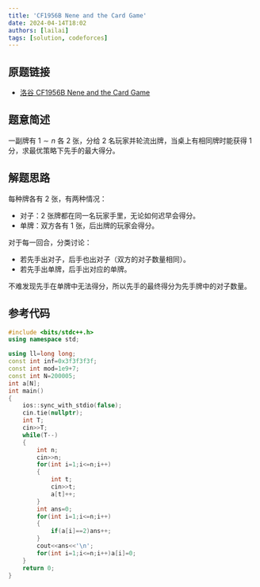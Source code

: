 ```yaml
---
title: 'CF1956B Nene and the Card Game'
date: 2024-04-14T18:02
authors: [lailai]
tags: [solution, codeforces]
---
```


## 原题链接

- [洛谷 CF1956B Nene and the Card Game](https://www.luogu.com.cn/problem/CF1956B)

<!-- truncate -->

## 题意简述

一副牌有 $1\sim n$ 各 $2$ 张，分给 $2$ 名玩家并轮流出牌，当桌上有相同牌时能获得 $1$ 分，求最优策略下先手的最大得分。

## 解题思路

每种牌各有 $2$ 张，有两种情况：

- 对子：$2$ 张牌都在同一名玩家手里，无论如何迟早会得分。
- 单牌：双方各有 $1$ 张，后出牌的玩家会得分。

对于每一回合，分类讨论：

- 若先手出对子，后手也出对子（双方的对子数量相同）。
- 若先手出单牌，后手出对应的单牌。

不难发现先手在单牌中无法得分，所以先手的最终得分为先手牌中的对子数量。

## 参考代码

```cpp
#include <bits/stdc++.h>
using namespace std;

using ll=long long;
const int inf=0x3f3f3f3f;
const int mod=1e9+7;
const int N=200005;
int a[N];
int main()
{
	ios::sync_with_stdio(false);
	cin.tie(nullptr);
	int T;
	cin>>T;
	while(T--)
	{
		int n;
		cin>>n;
		for(int i=1;i<=n;i++)
		{
			int t;
			cin>>t;
			a[t]++;
		}
		int ans=0;
		for(int i=1;i<=n;i++)
		{
			if(a[i]==2)ans++;
		}
		cout<<ans<<'\n';
		for(int i=1;i<=n;i++)a[i]=0;
	}
	return 0;
}
```
